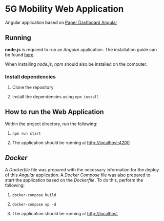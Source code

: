 # 5G Mobility Web Application

Angular application based on [Paper Dashboard Angular](https://www.creative-tim.com/product/paper-dashboard-angular)

## Running

**node.js** is required to run an _Angular_ application. The installation guide can be found [here](https://nodejs.org/en/).

When installing _node.js_, _npm_ should also be installed on the computer.
  
### Install dependencies

1. Clone the repository

2. Install the dependencies using ```npm install```


## How to run the Web Application

Within the project directory, run the following:

1. ``npm run start``

2. The application should be running at [http://localhost:4200](http://localhost:4200)

## _Docker_

A _Dockerfile_ file was prepared with the necessary information for the deploy of this _Angular_ application. A _Docker Compose_ file was also prepared to start the application based on the _Dockerfile_. To do this, perform the following:

1. ``docker-compose build``

2. ``docker-compose up -d``

3. The application should be running at [http://localhost](http://localhost)


